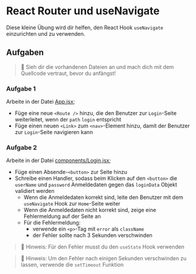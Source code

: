 # React Router und useNavigate

Diese kleine Übung wird dir helfen, den React Hook `useNavigate` einzurichten und zu verwenden.

## Aufgaben

> 🧸 Sieh dir die vorhandenen Dateien an und mach dich mit dem Quellcode vertraut, bevor du anfängst!

### Aufgabe 1

Arbeite in der Datei [App.jsx](./src/App.jsx);

- Füge eine neue `<Route />` hinzu, die den Benutzer zur `Login`-Seite weiterleitet, wenn der `path` `login` entspricht
- Füge einen neuen `<Link>` zum `<nav>`-Element hinzu, damit der Benutzer zur `Login`-Seite navigieren kann

### Aufgabe 2

Arbeite in der Datei [components/Login.jsx](./src/components/Login.jsx);

- Füge einen Absende-`<button>` zur Seite hinzu
- Schreibe einen Handler, sodass beim Klicken auf den `<button>` die `userName` und `password` Anmeldedaten gegen das `loginData` Objekt validiert werden
  - Wenn die Anmeldedaten korrekt sind, leite den Benutzer mit dem `useNavigate` Hook zur `Home`-Seite weiter
  - Wenn die Anmeldedaten nicht korrekt sind, zeige eine Fehlermeldung auf der Seite an
  - Für die Fehlermeldung:
    - verwende ein `<p>`-Tag mit `error` als `className`
    - der Fehler sollte nach 3 Sekunden verschwinden

> 🤖 Hinweis: Für den Fehler musst du den `useState` Hook verwenden

> 🐴 Hinweis: Um den Fehler nach einigen Sekunden verschwinden zu lassen, verwende die `setTimeout` Funktion
